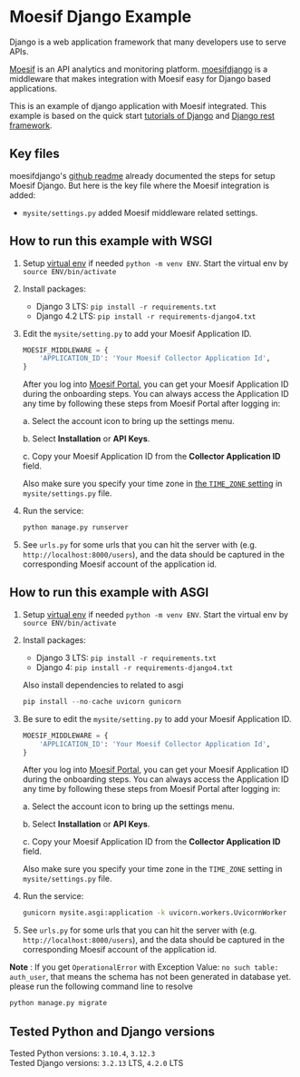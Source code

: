 # Moesif Django Example

Django is a web application framework that many developers use to serve APIs.

[Moesif](https://www.moesif.com) is an API analytics and monitoring platform. [moesifdjango](https://github.com/Moesif/moesifdjango)
is a middleware that makes integration with Moesif easy for Django based applications.

This is an example of django application with Moesif integrated. This example is based
on the quick start [tutorials of Django](https://docs.djangoproject.com/en/1.11/intro/) and [Django rest framework](http://www.django-rest-framework.org/#quickstart).

## Key files

moesifdjango's [github readme](https://github.com/Moesif/moesifdjango) already documented
the steps for setup Moesif Django. But here is the key file where the Moesif integration is added:

- `mysite/settings.py` added Moesif middleware related settings.

## How to run this example with WSGI

1. Setup [virtual env](https://docs.python.org/3.10/library/venv.html) if needed `python -m venv ENV`. Start the virtual env by `source ENV/bin/activate`

2. Install packages:
   * Django 3 LTS: `pip install -r requirements.txt`  
   * Django 4.2 LTS: `pip install -r requirements-django4.txt`

3. Edit the `mysite/setting.py` to add your Moesif Application ID.

    ```python
    MOESIF_MIDDLEWARE = {
        'APPLICATION_ID': 'Your Moesif Collector Application Id',
    }
    ```
  
    After you log into [Moesif Portal](https://www.moesif.com/wrap), you can get your Moesif Application ID during the onboarding steps. You can always access the Application ID any time by following these steps from Moesif Portal after logging in:

    a. Select the account icon to bring up the settings menu.
    
    b. Select **Installation** or **API Keys**.
    
    c. Copy your Moesif Application ID from the **Collector Application ID** field.

    Also make sure you specify your time zone in [the `TIME_ZONE` setting](https://docs.djangoproject.com/en/4.0/ref/settings/#std-setting-TIME_ZONE) in `mysite/settings.py` file.

4. Run the service:

    ```bash
    python manage.py runserver
    ```

5. See `urls.py` for some urls that you can hit the server with
(e.g. `http://localhost:8000/users`), and the data
should be captured in the corresponding Moesif account of the application id.

## How to run this example with ASGI

1. Setup [virtual env](https://docs.python.org/3.10/library/venv.html) if needed `python -m venv ENV`. Start the virtual env by `source ENV/bin/activate`

2. Install packages:
   * Django 3 LTS: `pip install -r requirements.txt`  
   * Django 4: `pip install -r requirements-django4.txt`

    Also install dependencies to related to asgi

      ```python
      pip install --no-cache uvicorn gunicorn
      ```

3. Be sure to edit the `mysite/setting.py` to add your Moesif Application ID.

    ```python
    MOESIF_MIDDLEWARE = {
        'APPLICATION_ID': 'Your Moesif Collector Application Id',
    }
    ```
  
    After you log into [Moesif Portal](https://www.moesif.com/wrap), you can get your Moesif Application ID during the onboarding steps. You can always access the Application ID any time by following these steps from Moesif Portal after logging in:

    a. Select the account icon to bring up the settings menu.
    
    b. Select **Installation** or **API Keys**.
    
    c. Copy your Moesif Application ID from the **Collector Application ID** field.

    Also make sure you specify your time zone in the `TIME_ZONE` setting in `mysite/settings.py` file.

4. Run the service:

    ```bash
    gunicorn mysite.asgi:application -k uvicorn.workers.UvicornWorker
    ```

5. See `urls.py` for some urls that you can hit the server with
(e.g. `http://localhost:8000/users`), and the data
should be captured in the corresponding Moesif account of the application id.


**Note** : If you get `OperationalError` with Exception Value: `no such table: auth_user`, that means the schema has not been generated in database yet.
please run the following command line to resolve  
```bash
python manage.py migrate
```

## Tested Python and Django versions
Tested Python versions: `3.10.4`, `3.12.3`  
Tested Django versions: `3.2.13` LTS, `4.2.0` LTS